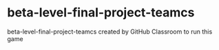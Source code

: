 # beta-level-final-project-teamcs
beta-level-final-project-teamcs created by GitHub Classroom
to run this game

